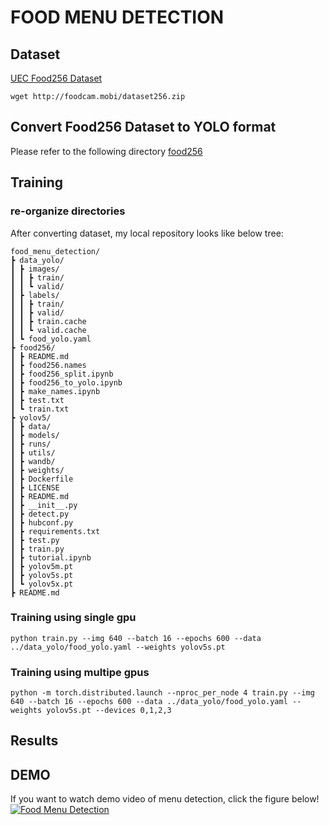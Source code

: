 # FOOD MENU DETECTION





## Dataset
[UEC Food256 Dataset](http://foodcam.mobi/dataset256.html)
```
wget http://foodcam.mobi/dataset256.zip
```

## Convert Food256 Dataset to YOLO format
Please refer to the following directory [food256](./food256)

## Training
### re-organize directories
After converting dataset, my local repository looks like below tree:
```
food_menu_detection/
┣ data_yolo/
┃ ┣ images/
┃ ┃ ┣ train/
┃ ┃ ┗ valid/
┃ ┣ labels/
┃ ┃ ┣ train/
┃ ┃ ┣ valid/
┃ ┃ ┣ train.cache
┃ ┃ ┗ valid.cache
┃ ┗ food_yolo.yaml
┣ food256/
┃ ┣ README.md
┃ ┣ food256.names
┃ ┣ food256_split.ipynb
┃ ┣ food256_to_yolo.ipynb
┃ ┣ make_names.ipynb
┃ ┣ test.txt
┃ ┗ train.txt
┣ yolov5/
┃ ┣ data/
┃ ┣ models/
┃ ┣ runs/
┃ ┣ utils/
┃ ┣ wandb/
┃ ┣ weights/
┃ ┣ Dockerfile
┃ ┣ LICENSE
┃ ┣ README.md
┃ ┣ __init__.py
┃ ┣ detect.py
┃ ┣ hubconf.py
┃ ┣ requirements.txt
┃ ┣ test.py
┃ ┣ train.py
┃ ┣ tutorial.ipynb
┃ ┣ yolov5m.pt
┃ ┣ yolov5s.pt
┃ ┗ yolov5x.pt
┣ README.md
```
### Training using single gpu
```
python train.py --img 640 --batch 16 --epochs 600 --data ../data_yolo/food_yolo.yaml --weights yolov5s.pt
```

### Training using multipe gpus
```
python -m torch.distributed.launch --nproc_per_node 4 train.py --img 640 --batch 16 --epochs 600 --data ../data_yolo/food_yolo.yaml --weights yolov5s.pt --devices 0,1,2,3 
```

## Results


## DEMO
If you want to watch demo video of menu detection, click the figure below!
[![Food Menu Detection](https://img.youtube.com/vi/2Q8gVsT14Y8/0.jpg)](https://youtu.be/2Q8gVsT14Y8)
